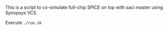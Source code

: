 This is a script to co-simulate full-chip SPICE on top with saci master using Synopsys VCS.

Execute ```./run.sh```
